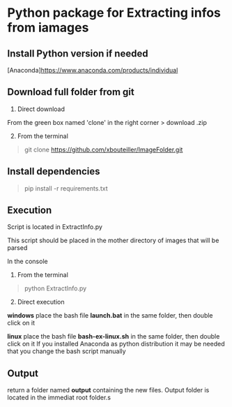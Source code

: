 # Python package for Extracting infos from iamages


## Install Python version if needed

[Anaconda]https://www.anaconda.com/products/individual


## Download full folder from git

1. Direct download

From the green box  named 'clone' in the right corner > download .zip

2. From the terminal

>
> git clone https://github.com/xbouteiller/ImageFolder.git
>



## Install dependencies

>
> pip install -r requirements.txt 
>



## Execution


Script is located in ExtractInfo.py

This script should be placed in the mother directory of images that will be parsed

In the console


1. From the terminal

>
> python ExtractInfo.py 
>

2. Direct execution

**windows**
place the bash file **launch.bat** in the same folder, then double click on it

**linux**
place the bash file **bash-ex-linux.sh** in the same folder, then double click on it
If you installed Anaconda as python distribution it may be needed that you change the bash script manually

## Output

return a folder named **output** containing the new files. Output folder is located in the immediat root folder.s


